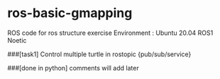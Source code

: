 # ros-basic-gmapping



ROS code for ros structure exercise
Environment : Ubuntu 20.04 ROS1 Noetic 


###[task1] Control multiple turtle in rostopic {pub/sub/service}

###[done in python] comments will add later

